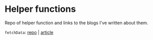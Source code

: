 # Helper functions
Repo of helper function and links to the blogs I've written about them. 

`fetchData`: [repo](https://github.com/gonzalorportfolio/helper-functions/blob/main/fetchData.js) | [article](https://medium.com/@gromeroeducation/crafting-effective-fetch-helper-functions-a-journey-into-code-efficiency-ae8589dab4d4)
